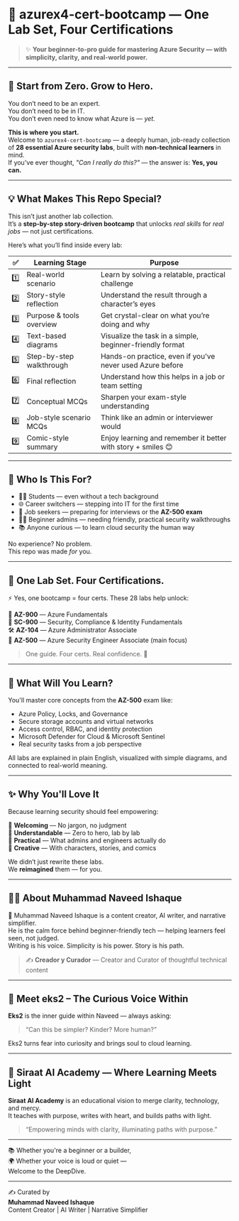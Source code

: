 
# 🔐 azurex4-cert-bootcamp — One Lab Set, Four Certifications

> ✨ **Your beginner-to-pro guide for mastering Azure Security — with simplicity, clarity, and real-world power.**

---

## 🌸 Start from Zero. Grow to Hero.

You don’t need to be an expert.  
You don’t need to be in IT.  
You don’t even need to know what Azure is — *yet.*

**This is where you start.**  
Welcome to `azurex4-cert-bootcamp` — a deeply human, job-ready collection of **28 essential Azure security labs**, built with **non-technical learners** in mind.  
If you've ever thought, _"Can I really do this?"_ — the answer is: **Yes, you can.**

---

## 💡 What Makes This Repo Special?

This isn’t just another lab collection.  
It’s a **step-by-step story-driven bootcamp** that unlocks *real skills* for *real jobs* — not just certifications.

Here’s what you’ll find inside every lab:

| ✅ | Learning Stage                          | Purpose                                                                 |
|----|----------------------------------------|-------------------------------------------------------------------------|
| 1️⃣ | Real-world scenario                    | Learn by solving a relatable, practical challenge                       |
| 2️⃣ | Story-style reflection                 | Understand the result through a character’s eyes                        |
| 3️⃣ | Purpose & tools overview               | Get crystal-clear on what you’re doing and why                          |
| 4️⃣ | Text-based diagrams                    | Visualize the task in a simple, beginner-friendly format                |
| 5️⃣ | Step-by-step walkthrough               | Hands-on practice, even if you’ve never used Azure before               |
| 6️⃣ | Final reflection                       | Understand how this helps in a job or team setting                      |
| 7️⃣ | Conceptual MCQs                        | Sharpen your exam-style understanding                                   |
| 8️⃣ | Job-style scenario MCQs                | Think like an admin or interviewer would                                |
| 9️⃣ | Comic-style summary                    | Enjoy learning and remember it better with story + smiles 😊            |

---

## 🌱 Who Is This For?

- 🧑‍🎓 Students — even without a tech background  
- 🌐 Career switchers — stepping into IT for the first time  
- 💼 Job seekers — preparing for interviews or the **AZ-500 exam**  
- 👩‍💻 Beginner admins — needing friendly, practical security walkthroughs  
- 📚 Anyone curious — to learn cloud security the human way

No experience? No problem.  
This repo was made *for* you.

---

## 🎯 One Lab Set. Four Certifications.

⚡ Yes, one bootcamp = four certs. These 28 labs help unlock:

🧠 **AZ-900** — Azure Fundamentals  
🔐 **SC-900** — Security, Compliance & Identity Fundamentals  
🛠️ **AZ-104** — Azure Administrator Associate  
🚨 **AZ-500** — Azure Security Engineer Associate (main focus)

> One guide. Four certs. Real confidence. 💪

---

## 🔐 What Will You Learn?

You'll master core concepts from the **AZ-500** exam like:

- Azure Policy, Locks, and Governance  
- Secure storage accounts and virtual networks  
- Access control, RBAC, and identity protection  
- Microsoft Defender for Cloud & Microsoft Sentinel  
- Real security tasks from a job perspective

All labs are explained in plain English, visualized with simple diagrams, and connected to real-world meaning.

---

## ✨ Why You'll Love It

Because learning security should feel empowering:

🌸 **Welcoming** — No jargon, no judgment  
🧠 **Understandable** — Zero to hero, lab by lab  
📘 **Practical** — What admins and engineers actually do  
🎨 **Creative** — With characters, stories, and comics

We didn’t just rewrite these labs.  
We **reimagined** them — for you.

---

## 🧑‍💻 About Muhammad Naveed Ishaque

🌟 Muhammad Naveed Ishaque is a content creator, AI writer, and narrative simplifier.  
He is the calm force behind beginner-friendly tech — helping learners feel seen, not judged.  
Writing is his voice. Simplicity is his power. Story is his path.

> ✍️ **Creador y Curador** — Creator and Curator of thoughtful technical content  

---

## 🤖 Meet eks2 – The Curious Voice Within

**Eks2** is the inner guide within Naveed — always asking:

> “Can this be simpler? Kinder? More human?”

Eks2 turns fear into curiosity and brings soul to cloud learning.

---

## 🏫 Siraat AI Academy — Where Learning Meets Light

**Siraat AI Academy** is an educational vision to merge clarity, technology, and mercy.  
It teaches with purpose, writes with heart, and builds paths with light.

> “Empowering minds with clarity, illuminating paths with purpose.”  

---

📚 Whether you're a beginner or a builder,  
🌍 Whether your voice is loud or quiet —  
Welcome to the DeepDive.

---

✍️ Curated by  
**Muhammad Naveed Ishaque**  
Content Creator | AI Writer | Narrative Simplifier
